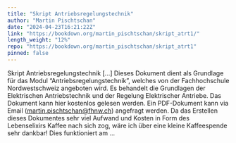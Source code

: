 ```yaml
---
title: "Skript Antriebsregelungstechnik"
author: "Martin Pischtschan"
date: "2024-04-23T16:21:22Z"
link: "https://bookdown.org/martin_pischtschan/skript_atrt1/"
length_weight: "12%"
repo: "https://bookdown.org/martin_pischtschan/skript_atrt1"
pinned: false
---
```


Skript Antriebsregelungstechnik [...] Dieses Dokument dient als Grundlage für das Modul “Antriebsregelungstechnik”, welches von der Fachhochschule Nordwestschweiz angeboten wird. Es behandelt die Grundlagen der Elektrischen Antriebstechnik und der Regelung Elektrischer Antriebe. Das Dokument kann hier kostenlos gelesen werden. Ein PDF-Dokument kann via Email (martin.pischtschan@fhnw.ch) angefragt werden. Da das Erstellen dieses Dokumentes sehr viel Aufwand und Kosten in Form des Lebenselixirs Kaffee nach sich zog, wäre ich über eine kleine Kaffeespende sehr dankbar! Dies funktioniert am ...

